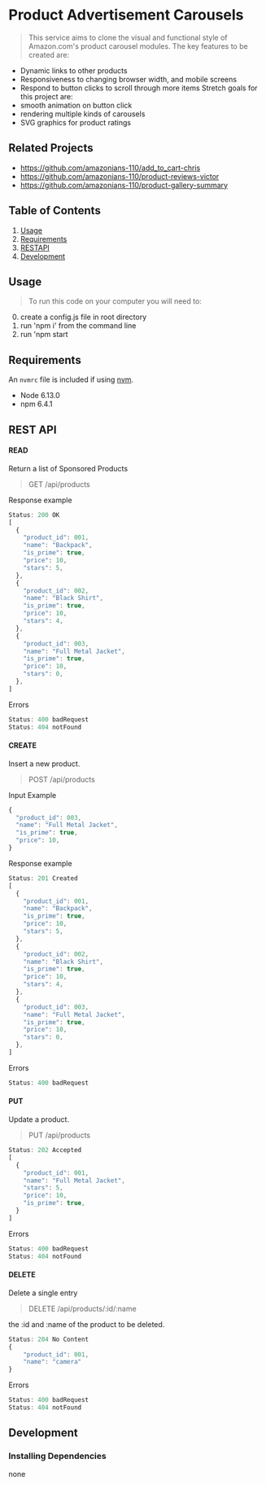 # Product Advertisement Carousels

> This service aims to clone the visual and functional style of Amazon.com's
  product carousel modules. The key features to be created are:
  * Dynamic links to other products
  * Responsiveness to changing browser width, and mobile screens
  * Respond to button clicks to scroll through more items
  Stretch goals for this project are:
  * smooth animation on button click
  * rendering multiple kinds of carousels
  * SVG graphics for product ratings

## Related Projects

  - https://github.com/amazonians-110/add_to_cart-chris
  - https://github.com/amazonians-110/product-reviews-victor
  - https://github.com/amazonians-110/product-gallery-summary

## Table of Contents

1. [Usage](#Usage)
2. [Requirements](#requirements)
3. [RESTAPI](#RESTAPI)
4. [Development](#development)

## Usage

> To run this code on your computer you will need to:
  0) create a config.js file in root directory
  1) run 'npm i' from the command line
  2) run 'npm start

## Requirements

An `nvmrc` file is included if using [nvm](https://github.com/creationix/nvm).

- Node 6.13.0
- npm 6.4.1


## REST API
#### READ
Return a list of Sponsored Products
> GET /api/products

Response example
```js
Status: 200 OK
[
  {
    "product_id": 001,
    "name": "Backpack",
    "is_prime": true,
    "price": 10,
    "stars": 5,
  },
  {
    "product_id": 002,
    "name": "Black Shirt",
    "is_prime": true,
    "price": 10,
    "stars": 4,
  },
  {
    "product_id": 003,
    "name": "Full Metal Jacket",
    "is_prime": true,
    "price": 10,
    "stars": 0,
  },
]
```
Errors
```js
Status: 400 badRequest
Status: 404 notFound
```
#### CREATE
Insert a new product.
> POST /api/products

Input Example
```js
{
  "product_id": 003,
  "name": "Full Metal Jacket",
  "is_prime": true,
  "price": 10,
}
```
Response example
```js
Status: 201 Created
[
  {
    "product_id": 001,
    "name": "Backpack",
    "is_prime": true,
    "price": 10,
    "stars": 5,
  },
  {
    "product_id": 002,
    "name": "Black Shirt",
    "is_prime": true,
    "price": 10,
    "stars": 4,
  },
  {
    "product_id": 003,
    "name": "Full Metal Jacket",
    "is_prime": true,
    "price": 10,
    "stars": 0,
  },
]
```
Errors
```js
Status: 400 badRequest
```
#### PUT
Update a product.
> PUT /api/products
```js
Status: 202 Accepted
[
  {
    "product_id": 001,
    "name": "Full Metal Jacket",
    "stars": 5,
    "price": 10,
    "is_prime": true,
  }
]
```
Errors
```js
Status: 400 badRequest
Status: 404 notFound
```
#### DELETE

Delete a single entry

> DELETE /api/products/:id/:name

the :id and :name of the product to be deleted.

```js
Status: 204 No Content
{
    "product_id": 001,
    "name": "camera"
}
```
Errors
```js
Status: 400 badRequest
Status: 404 notFound
```
## Development

### Installing Dependencies

none
